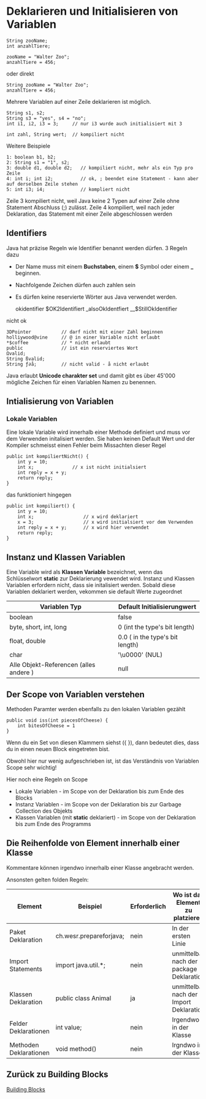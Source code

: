 # Deklarieren und Initialisieren von Variablen

    String zooName;
    int anzahlTiere;
    
    zooName = "Walter Zoo";
    anzahlTiere = 456;
    
    
oder direkt
    
    String zooName = "Walter Zoo";
    anzahlTiere = 456;
    
Mehrere Variablen auf einer Zeile deklarieren ist möglich.

    String s1, s2;
    String s3 = "yes", s4 = "no";
    int i1, i2, i3 = 3;     // nur i3 wurde auch initialisiert mit 3
    
    int zahl, String wert;  // kompiliert nicht
   
Weitere Beispiele

    1: boolean b1, b2;
    2: String s1 = "1", s2;
    3: double d1, double d2;   // kompiliert nicht, mehr als ein Typ pro Zeile 
    4: int i; int i2;          // ok, ; beendet eine Statement - kann aber auf derselben Zeile stehen
    5: int i3; i4;             // kompliert nicht

Zeile 3 kompiliert nicht, weil Java keine 2 Typen auf einer Zeile ohne Statement Abschluss (;) zulässt.
Zeile 4 kompiliert, weil nach jeder Deklaration, das Statement mit einer Zeile abgeschlossen werden

## Identifiers
Java hat präzise Regeln wie Identifier benannt werden dürfen.
3 Regeln dazu

* Der Name muss mit einem **Buchstaben**, einem **$** Symbol oder einem **_** beginnen.
* Nachfolgende Zeichen dürfen auch zahlen sein
* Es dürfen keine reservierte Wörter aus Java verwendet werden.


    okidentifier
    $OK2Identifiert
    _alsoOkIdentfiert
    __$StillOkIdentifier

nicht ok

    3DPointer           // darf nicht mit einer Zahl beginnen
    holliywood@vine     // @ in einer Variable nicht erlaubt
    *$coffee            // * nicht erlaubt
    public              // ist ein reserviertes Wort
    Ωvalid;
    String ßvalid;
    String ƒ∂å;         // nicht valid - å nicht erlaubt
    
Java erlaubt **Unicode charakter set** und damit gibt es über 45'000 mögliche Zeichen für 
einen Variablen Namen zu benennen.

## Intialisierung von Variablen
### Lokale Variablen
Eine lokale Variable wird innerhalb einer Methode definiert und muss vor dem Verwenden initalisiert werden.
Sie haben keinen Default Wert und der Kompiler schmeisst einen Fehler beim Missachten dieser Regel
    
    public int kompiliertNicht() {
        int y = 10;
        int x;              // x ist nicht initialsiert
        int reply = x + y;
        return reply; 
    }
    
das funktioniert hingegen
    
    public int kompiliert() {
        int y = 10;
        int x;                  // x wird deklariert
        x = 3;                  // x wird initialsiert vor dem Verwenden
        int reply = x + y;      // x wird hier verwendet
        return reply; 
    }
    
    

## Instanz und Klassen Variablen
Eine Variable wird als **Klassen Variable** bezeichnet, wenn das Schlüsselwort **static** zur Deklarierung
vewendet wird. Instanz und Klassen Variablen erfordern nicht, dass sie initalisiert werden.
Sobald diese Variablen deklariert werden, vekommen sie default Werte zugeordnet

Variablen Typ | Default Initialisierungwert
------------- | ---------------------------
boolean | false
byte, short, int, long | 0 (int the type's bit length)
float, double | 0.0 ( in the type's bit length)
char | '\u0000' (NUL)
Alle Objekt-Referencen (alles andere ) | null


## Der Scope von Variablen verstehen

Methoden Paramter werden ebenfalls zu den lokalen Variablen gezählt

    public void iss(int piecesOfCheese) {
        int bitesOfCheese = 1
    }
    
Wenn du ein Set von diesen Klammern siehst ({ }), dann bedeutet dies, dass du in einen
neuen Block eingetreten bist.

Obwohl hier nur wenig aufgeschrieben ist, ist das Verständnis von Variablen Scope sehr wichtig!

Hier noch eine Regeln on Scope
* Lokale Variablen - im Scope von der Deklaration bis zum Ende des Blocks
* Instanz Variablen - im Scope von der Deklaration bis zur Garbage Collection des Objekts
* Klassen Variablen (mit **static** deklariert) - im Scope von der Deklaration bis zum Ende des Programms
        
## Die Reihenfolde von Element innerhalb einer Klasse
Kommentare können irgendwo innerhalb einer Klasse angebracht werden.

Ansonsten gelten folden Regeln:

Element | Beispiel | Erforderlich | Wo ist das Element zu platzieren
------- | -------- | ------------ | ---------------------------------
Paket Deklaration | ch.wesr.prepareforjava; | nein | In der ersten Linie
Import Statements | import java.util.*; | nein | unmittelbar nach der package Deklaration
Klassen Deklaration | public class Animal | ja | unmittelbar nach der Import Deklaration
Felder Deklarationen | int value; | nein | Irgendwo in der Klasse
Methoden Deklarationen | void method() | nein | Irgndwo in der Klasse

## Zurück zu Building Blocks
[Building Blocks](BuildingBlocks.md)